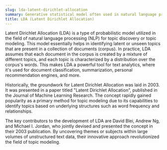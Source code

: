 ```yaml
---
slug: lda-latent-dirichlet-allocation
summary: Generative statistical model often used in natural language processing to discover hidden (or latent) topics within a collection of documents.
title: LDA (Latent Dirichlet Allocation)
---
```


Latent Dirichlet Allocation (LDA) is a type of probabilistic model utilized in the field of natural language processing (NLP) for topic discovery or topic modeling. This model essentially helps in identifying latent or unseen topics that are present in a collection of documents (corpus). In practice, LDA assumes that each document in the corpus is created by a mixture of different topics, and each topic is characterized by a distribution over the corpus's words. This makes LDA a powerful tool for text analytics, where it's used for document classification, summarization, personal recommendation engines, and more.

Historically, the groundwork for Latent Dirichlet Allocation was laid in 2003. It was presented in a paper titled "Latent Dirichlet Allocation", published in the Journal of Machine Learning Research. The concept rapidly gained popularity as a primary method for topic modeling due to its capabilities to identify topics based on underlying structures such as word frequency and relationships.

The key contributors to the development of LDA are David Blei, Andrew Ng, and Michael I. Jordan, who jointly devised and presented the concept in their 2003 publication. By uncovering themes or subjects within large volumes of unstructured text data, their innovative approach revolutionized the field of topic modeling.